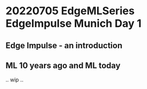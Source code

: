 # 20220705 EdgeMLSeries EdgeImpulse Munich Day 1

## Edge Impulse - an introduction

## ML 10 years ago and ML today

.. wip ..

